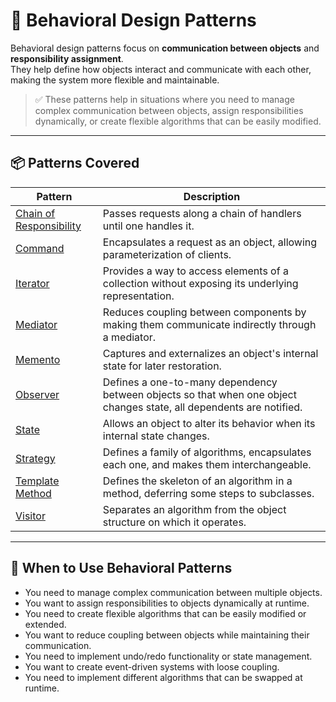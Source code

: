 # 🧠 Behavioral Design Patterns

Behavioral design patterns focus on **communication between objects** and **responsibility assignment**.  
They help define how objects interact and communicate with each other, making the system more flexible and maintainable.

> ✅ These patterns help in situations where you need to manage complex communication between objects, assign responsibilities dynamically, or create flexible algorithms that can be easily modified.

---

## 📦 Patterns Covered

| Pattern            | Description |
|--------------------|-------------|
| [Chain of Responsibility](./ChainOfResponsibilityPattern) | Passes requests along a chain of handlers until one handles it. |
| [Command](./CommandPattern)     | Encapsulates a request as an object, allowing parameterization of clients. |
| [Iterator](./IteratorPattern) | Provides a way to access elements of a collection without exposing its underlying representation. |
| [Mediator](./MediatorPattern) | Reduces coupling between components by making them communicate indirectly through a mediator. |
| [Memento](./MementoPattern)              | Captures and externalizes an object's internal state for later restoration. |
| [Observer](./ObserverPattern)          | Defines a one-to-many dependency between objects so that when one object changes state, all dependents are notified. |
| [State](./StatePattern)          | Allows an object to alter its behavior when its internal state changes. |
| [Strategy](./StrategyPattern)          | Defines a family of algorithms, encapsulates each one, and makes them interchangeable. |
| [Template Method](./TemplateMethodPattern)          | Defines the skeleton of an algorithm in a method, deferring some steps to subclasses. |
| [Visitor](./VisitorPattern)          | Separates an algorithm from the object structure on which it operates. |

---

## 🧠 When to Use Behavioral Patterns

- You need to manage complex communication between multiple objects.
- You want to assign responsibilities to objects dynamically at runtime.
- You need to create flexible algorithms that can be easily modified or extended.
- You want to reduce coupling between objects while maintaining their communication.
- You need to implement undo/redo functionality or state management.
- You want to create event-driven systems with loose coupling.
- You need to implement different algorithms that can be swapped at runtime.
